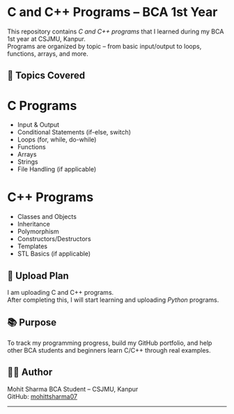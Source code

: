 # C and C++ Programs – BCA 1st Year

This repository contains *C and C++ programs* that I learned during my BCA 1st year at CSJMU, Kanpur.  
Programs are organized by topic – from basic input/output to loops, functions, arrays, and more.

## 🧠 Topics Covered

# C Programs
- Input & Output
- Conditional Statements (if-else, switch)
- Loops (for, while, do-while)
- Functions
- Arrays
- Strings
- File Handling (if applicable)

# C++ Programs
- Classes and Objects
- Inheritance
- Polymorphism
- Constructors/Destructors
- Templates
- STL Basics (if applicable)

## 📅 Upload Plan

I am uploading C and C++ programs.  
After completing this, I will start learning and uploading *Python* programs.

## 📚 Purpose

To track my programming progress, build my GitHub portfolio, and help other BCA students and beginners learn C/C++ through real examples.
## 🧑‍💻 Author

Mohit Sharma 
BCA Student – CSJMU, Kanpur  
GitHub: [mohittsharma07](https://github.com/mohittsharma07)

---
